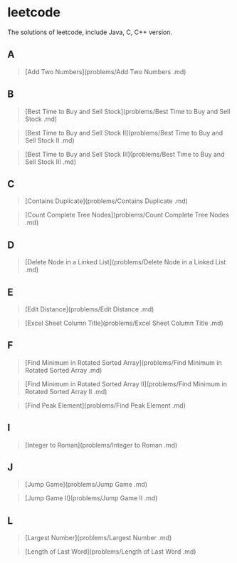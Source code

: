 # leetcode

The solutions of leetcode, include Java, C, C++ version.

## A

> [Add Two Numbers](problems/Add Two Numbers .md)

## B

> [Best Time to Buy and Sell Stock](problems/Best Time to Buy and Sell Stock .md)

> [Best Time to Buy and Sell Stock II](problems/Best Time to Buy and Sell Stock II .md)

> [Best Time to Buy and Sell Stock III](problems/Best Time to Buy and Sell Stock III .md)

## C

> [Contains Duplicate](problems/Contains Duplicate .md)

> [Count Complete Tree Nodes](problems/Count Complete Tree Nodes .md)

## D

> [Delete Node in a Linked List](problems/Delete Node in a Linked List .md)

## E

> [Edit Distance](problems/Edit Distance .md)

> [Excel Sheet Column Title](problems/Excel Sheet Column Title .md)

## F

> [Find Minimum in Rotated Sorted Array](problems/Find Minimum in Rotated Sorted Array .md)

> [Find Minimum in Rotated Sorted Array II](problems/Find Minimum in Rotated Sorted Array II .md)

> [Find Peak Element](problems/Find Peak Element .md)

## I

> [Integer to Roman](problems/Integer to Roman .md)

## J

> [Jump Game](problems/Jump Game .md)

> [Jump Game II](problems/Jump Game II .md)

## L

> [Largest Number](problems/Largest Number .md)

> [Length of Last Word](problems/Length of Last Word .md)
